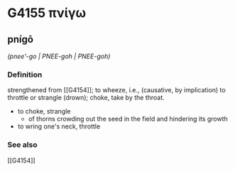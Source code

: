 # G4155 πνίγω

## pnígō

_(pnee'-go | PNEE-goh | PNEE-goh)_

### Definition

strengthened from [[G4154]]; to wheeze, i.e., (causative, by implication) to throttle or strangle (drown); choke, take by the throat.

- to choke, strangle
  - of thorns crowding out the seed in the field and hindering its growth
- to wring one's neck, throttle

### See also

[[G4154]]

